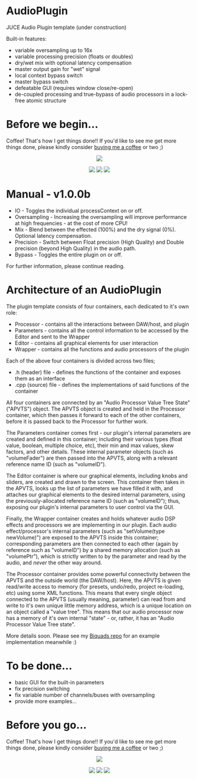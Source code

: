 # AudioPlugin
JUCE Audio Plugin template (under construction)

Built-in features:
+ variable oversampling up to 16x
+ variable processing precision (floats or doubles)
+ dry/wet mix with optional latency compensation
+ master output gain for "wet" signal
+ local context bypass switch
+ master bypass switch
+ defeatable GUI (requires window close/re-open)
+ de-coupled processing and true-bypass of audio processors in a lock-free atomic structure

# Before we begin...

Coffee! That's how I get things done!! If you'd like to see me get more things done, please kindly consider <a href="https://www.patreon.com/bePatron?u=8549187" data-patreon-widget-type="become-patron-button">buying me a coffee</a> or two ;)

<p align="center">
 <a href= "https://paypal.me/StoneyDSPAudio?country.x=ES&locale.x=en_US"><img src="https://www.paypalobjects.com/en_US/i/btn/btn_donate_SM.gif"/></a>
</p>

<p align="center">
 <a href= "https://twitter.com/Stoney_DSP/"><img src="https://github.com/StoneyDSP/StoneyDSP/blob/a075caeedffe23b2733ee38b12f9800f62aab9c2/Assets/twitter.png"/></a>
 <a href= "https://www.instagram.com/stoney_dsp/"><img src="https://github.com/StoneyDSP/StoneyDSP/blob/2253d684ba99e6c072353a94b49315162c381406/Assets/instagram.png"/></a>
 <a href= "https://www.facebook.com/StoneyDSP.Audio/"><img src="https://github.com/StoneyDSP/StoneyDSP/blob/9608562b09ee2708affd0c31117fc25a235672d9/Assets/facebook.png"/></a>
</p>

# Manual - v1.0.0b

+ IO - Toggles the individual processContext on or off.
+ Oversampling - Increasing the oversampling will improve performance at high frequencies - at the cost of more CPU!
+ Mix - Blend between the effected (100%) and the dry signal (0%). Optional latency compensation.
+ Precision - Switch between Float precision (High Quality) and Double precision (beyond High Quality) in the audio path.
+ Bypass - Toggles the entire plugin on or off.

For further information, please continue reading. 

# Architecture of an AudioPlugin

The plugin template consists of four containers, each dedicated to it's own role:

+ Processor - contains all the interactions between DAW/host, and plugin
+ Parameters - contains all the control information to be accessed by the Editor and sent to the Wrapper
+ Editor - contains all graphical elements for user interaction
+ Wrapper - contains all the functions and audio processors of the plugin

Each of the above four containers is divided across two files;

+ .h (header) file - defines the functions of the container and exposes them as an interface
+ .cpp (source) file - defines the implementations of said functions of the container

All four containers are connected by an "Audio Processor Value Tree State" ("APVTS") object. The APVTS object is created and held in the Processor container, which then passes it forward to each of the other containers, before it is passed back to the Processor for further work.

The Parameters container comes first - our plugin's internal parameters are created and defined in this container; including their various types (float value, boolean, multiple choice, etc), their min and max values, skew factors, and other details. These internal parameter objects (such as "volumeFader") are then passed into the APVTS, along with a relevant reference name ID (such as "volumeID").

The Editor container is where our graphical elements, including knobs and sliders, are created and drawn to the screen. This container then takes in the APVTS, looks up the list of parameters we have filled it with, and attaches our graphical elements to the desired internal parameters, using the previously-allocated reference name ID (such as "volumeID"); thus, exposing our plugin's internal parameters to user control via the GUI. 

Finally, the Wrapper container creates and holds whatever audio DSP effects and processors we are implementing in our plugin. Each audio effect/processor's internal parameters (such as "setVolume(type newVolume)") are exposed to the APVTS inside this container; corresponding parameters are then connected to each other (again by reference such as "volumeID") by a shared memory allocation (such as "volumePtr"), which is strictly written to by the parameter and read by the audio, and *never* the other way around.

The Processor container provides some powerful connectivity between the APVTS and the outside world (the DAW/host). Here, the APVTS is given read/write access to memory (for presets, undo/redo, project re-loading, etc) using some XML functions. This means that every single object connected to the APVTS (usually meaning, parameter) can read from and write to it's own unique little memory address, which is a unique location on an object called a "value tree". This means that our audio processor now has a memory of it's own internal "state" - or, rather, it has an "Audio Processor Value Tree state".

More details soon. Please see my [Biquads repo](https://github.com/StoneyDSP/Biquads) for an example implementation meanwhile :)

# To be done...
+ basic GUI for the built-in parameters
+ fix precision switching
+ fix variable number of channels/buses with oversampling
+ provide more examples...

# Before you go...

Coffee! That's how I get things done!! If you'd like to see me get more things done, please kindly consider <a href="https://www.patreon.com/bePatron?u=8549187" data-patreon-widget-type="become-patron-button">buying me a coffee</a> or two ;)

<p align="center">
 <a href= "https://paypal.me/StoneyDSPAudio?country.x=ES&locale.x=en_US"><img src="https://www.paypalobjects.com/en_US/i/btn/btn_donate_SM.gif"/></a>
</p>

<p align="center">
 <a href= "https://twitter.com/Stoney_DSP/"><img src="https://github.com/StoneyDSP/StoneyDSP/blob/a075caeedffe23b2733ee38b12f9800f62aab9c2/Assets/twitter.png"/></a>
 <a href= "https://www.instagram.com/stoney_dsp/"><img src="https://github.com/StoneyDSP/StoneyDSP/blob/2253d684ba99e6c072353a94b49315162c381406/Assets/instagram.png"/></a>
 <a href= "https://www.facebook.com/StoneyDSP.Audio/"><img src="https://github.com/StoneyDSP/StoneyDSP/blob/9608562b09ee2708affd0c31117fc25a235672d9/Assets/facebook.png"/></a>
</p>
